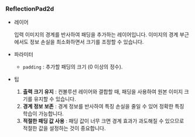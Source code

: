 ### ReflectionPad2d

- 레이어

  입력 이미지의 경계를 반사하여 패딩을 추가하는 레이어입니다. 이미지의 경계 부근에서도 정보 손실을 최소화하면서 크기를 조정할 수 있습니다.

- 파라미터

  - `padding` : 추가할 패딩의 크기 (0 이상의 정수).

- 팁
  1. **출력 크기 유지** : 컨볼루션 레이어와 결합할 때, 패딩을 사용하여 원본 이미지 크기를 유지할 수 있습니다.
  2. **경계 정보 보존** : 경계 정보를 반사하여 특징 손실을 줄일 수 있어 정확한 특징 학습이 가능합니다.
  3. **적절한 패딩 값 사용** : 패딩 값이 너무 크면 경계 효과가 과도해질 수 있으므로 적절한 값을 설정하는 것이 중요합니다.
